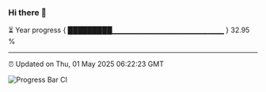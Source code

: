 ### Hi there 👋

⏳ Year progress { █████████▁▁▁▁▁▁▁▁▁▁▁▁▁▁▁▁▁▁▁▁▁ } 32.95 %

---

⏰ Updated on Thu, 01 May 2025 06:22:23 GMT

![Progress Bar CI](https://github.com/liununu/liununu/workflows/Progress%20Bar%20CI/badge.svg)
